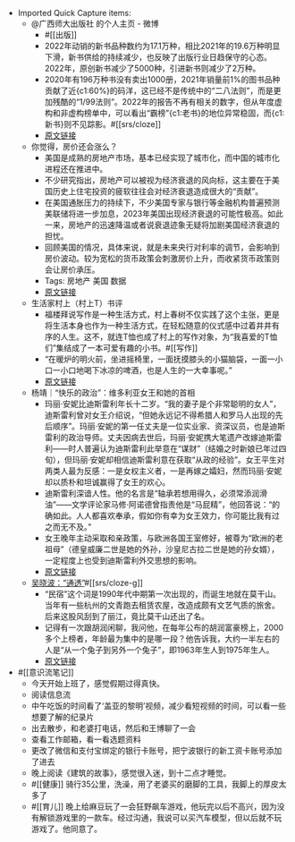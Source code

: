 - Imported Quick Capture items:
    - @广西师大出版社 的个人主页 - 微博
        - #[[出版]]
        - 2022年动销的新书品种数约为17.1万种，相比2021年的19.6万种明显下滑，新书供给的持续减少，也反映了出版行业日趋保守的心态。2022年，原创新书减少了5000种，引进新书则减少了2万种。  
        - 2020年有196万种书没有卖出1000册，2021年销量前1%的图书品种贡献了近{c1:60%}的码洋，这已经不是传统中的“二八法则”，而是更加残酷的“1/99法则”。2022年的报告不再有相关的数字，但从年度虚构和非虚构榜单中，可以看出“霸榜”{c1:老书}的地位异常稳固，而{c1:新书}则不见踪影。#[[srs/cloze]]
        - [原文链接](https://weibo.com/u/1345667185)
    - 你觉得，房价还会涨么？
        - 美国是成熟的房地产市场，基本已经实现了城市化，而中国的城市化进程还在推进中。
        - 不少研究指出，房地产可以被视为经济衰退的风向标，这主要在于美国历史上住宅投资的疲软往往会对经济衰退造成很大的“贡献”。
        - 在美国通胀压力的持续下，不少美国专家与银行等金融机构普遍预测美联储将进一步加息，2023年美国出现经济衰退的可能性极高。如此一来，房地产的迅速降温或者说衰退迹象无疑将加剧美国经济衰退的担忧。
        - 回顾美国的情况，具体来说，就是未来央行对利率的调节，会影响到房价波动。较为宽松的货币政策会刺激房价上升，而收紧货币政策则会让房价承压。
        - Tags: 房地产 美国 数据
        - [原文链接](https://mp.weixin.qq.com/s?__biz=MzIzOTA3NTA5Mg==&mid=2652572302&idx=1&sn=ca2b9f9339a977f63459b97f63afe9ba&chksm=f2c000f5c5b789e3859fe2603b6f9ed6bdcfeecac9c6ee58f99a1517f620a7768c4471238af6)
    - 生活家村上（村上T）书评
        - 福楼拜说写作是一种生活方式，村上春树不仅实践了这个主张，更是将生活本身也作为一种生活方式，在轻松随意的仪式感中过着井井有序的人生。这不，就连T恤也成了村上的写作对象，为“我喜爱的T恤们”集结成了一本可爱有趣的小书。#[[写作]]
        - “在暖炉的明火前，坐进摇椅里，一面抚摸膝头的小猫脑袋，一面一小口一小口地喝下冰凉的啤酒，也是人生的一大幸事呢。”
        - [原文链接](https://book.douban.com/review/14922561/)
    - 杨靖｜“快乐的政治”：维多利亚女王和她的首相
        - 玛丽·安妮比迪斯雷利年长十二岁。“我的妻子是个非常聪明的女人”，迪斯雷利曾对女王介绍说，“但她永远记不得希腊人和罗马人出现的先后顺序”。玛丽·安妮的第一任丈夫是一位实业家、资深议员，也是迪斯雷利的政治导师。丈夫因病去世后，玛丽·安妮携大笔遗产改嫁迪斯雷利——时人普遍认为迪斯雷利此举意在“谋财”（结婚之时新娘已年过四旬），但玛丽·安妮却相信迪斯雷利意在获取“从政的经验”。女王平生对两类人最为反感：一是女权主义者，一是再嫁之孀妇，然而玛丽·安妮却以质朴和坦诚赢得了女王的欢心。
        - 迪斯雷利深谙人性。他的名言是“轴承若想用得久，必须常添润滑油”——文学评论家马修·阿诺德曾指责他是“马屁精”，他回答说：“的确如此。人人都喜欢奉承，假如你有幸为女王效力，你可能比我有过之而无不及。”
        - 女王晚年主动采取和亲政策，与欧洲各国王室修好，被尊为“欧洲的老祖母”（德皇威廉二世是她的外孙，沙皇尼古拉二世是她的孙女婿），一定程度上也受到迪斯雷利外交思想的影响。
        - [原文链接](https://www.thepaper.cn/newsDetail_forward_21658408)
    - [吴晓波：“通透”](https://mp.weixin.qq.com/s?__biz=MzA3OTM5NTkxNA==&mid=2652964926&idx=1&sn=1b31dad5afd917a03eb60cd3c34d917a&chksm=8461851bb3160c0d12df9f485ebdf51922cd2bfcfc7251cbbb82b52e164e7ce3438b23b7388b#rd)#[[srs/cloze-g]]
        - “民宿”这个词是1990年代中期第一次出现的，而诞生地就在莫干山。当年有一些杭州的文青跑去租赁农屋，改造成颇有文艺气质的旅舍。后来这股风刮到了丽江，竟比莫干山还出了名。
        - 记得有一次跟胡润闲聊，我问他，在每年公布的胡润富豪榜上，2000多个上榜者，年龄最为集中的是哪一段？他告诉我，大约一半左右的人是“从一个兔子到另外一个兔子”，即1963年生人到1975年生人。
        - [原文链接](https://mp.weixin.qq.com/s?__biz=MzA3OTM5NTkxNA==&mid=2652964926&idx=1&sn=1b31dad5afd917a03eb60cd3c34d917a&chksm=8461851bb3160c0d12df9f485ebdf51922cd2bfcfc7251cbbb82b52e164e7ce3438b23b7388b)
- #[[意识流笔记]]
    - 今天开始上班了，感觉假期过得真快。
    - 阅读信息流
    - 中午吃饭的时间看了‘盖亚的黎明’视频，减少看短视频的时间，可以看一些想要了解的纪录片
    - 出去散步，和老婆打电话，然后和王博聊了一会
    - 查看工作邮箱，看一看选题资料
    - 更改了微信和支付宝绑定的银行卡账号，把宁波银行的新工资卡账号添加了进去
    - 晚上阅读《建筑的故事》，感觉很入迷，到十二点才睡觉。
    - #[[健康]] 骑行35公里，洗澡，用了老婆买的磨脚的工具，我脚上的厚皮太多了
    - #[[育儿]] 晚上给麻豆玩了一会狂野飙车游戏，他玩完以后不高兴，因为没有解锁游戏里的一款车。经过沟通，我说可以买汽车模型，但以后就不玩游戏了。他同意了。
